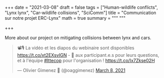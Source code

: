 +++
date = "2021-03-08"
draft = false
tags = ["Human-wildlife conflicts", "Lynx lynx", "Car-wildlife collisions", "SciComm"]
title = "Communication sur notre projet ERC-Lynx"
math = true
summary = """
"""

+++

More about our project on mitigating collisions between lynx and cars.

<!--more-->

<blockquote class="twitter-tweet"><p lang="fr" dir="ltr">📽️🎙️ La vidéo et les diapos du webinaire sont disponibles <a href="https://t.co/xt2EXsvIGN">https://t.co/xt2EXsvIGN</a> - 🙏 aux participant.e.s pour leurs questions, et à l&#39;équipe <a href="https://twitter.com/hashtag/Ittecop?src=hash&amp;ref_src=twsrc%5Etfw">#Ittecop</a> pour l&#39;organisation ! <a href="https://t.co/Ix7Zkse02H">https://t.co/Ix7Zkse02H</a></p>&mdash; Olivier Gimenez 🖖 (@oaggimenez) <a href="https://twitter.com/oaggimenez/status/1368892316010897410?ref_src=twsrc%5Etfw">March 8, 2021</a></blockquote> <script async src="https://platform.twitter.com/widgets.js" charset="utf-8"></script> 